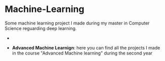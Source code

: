 # Machine-Learning
Some machine learning project I made during my master in Computer Science reguarding deep learning.

-

- **Advanced Machine Learnign**: here you can find all the projects I made in the course "Advanced Machine learning" during the second year
